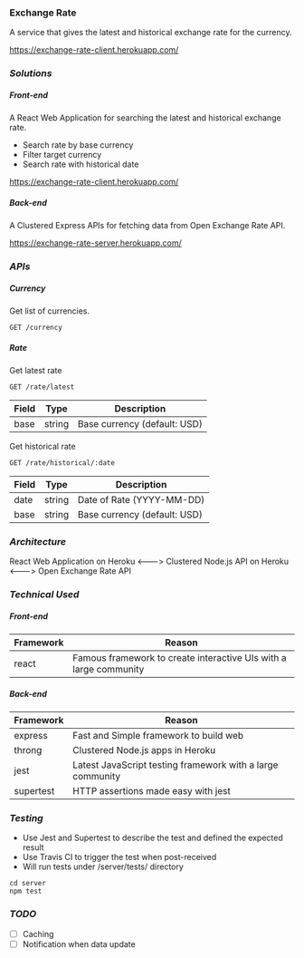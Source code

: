 ### **Exchange Rate**

A service that gives the latest and historical exchange rate for the currency.

https://exchange-rate-client.herokuapp.com/

### ***Solutions***

##### Front-end

A React Web Application for searching the latest and historical exchange rate.

- Search rate by base currency
- Filter target currency
- Search rate with historical date

https://exchange-rate-client.herokuapp.com/

##### Back-end

A Clustered Express APIs for fetching data from Open Exchange Rate API.

https://exchange-rate-server.herokuapp.com/

### ***APIs***

##### Currency

Get list of currencies.

```
GET /currency
```

##### Rate

Get latest rate

```
GET /rate/latest
```

| Field | Type   | Description                  |
| ----- | ------ | ---------------------------- |
| base  | string | Base currency (default: USD) |

Get historical rate

```
GET /rate/historical/:date
```

| Field | Type   | Description                  |
| ----- | ------ | ---------------------------- |
| date  | string | Date of Rate (YYYY-MM-DD)    |
| base  | string | Base currency (default: USD) |

### ***Architecture***

React Web Application on Heroku <---> Clustered Node.js API on Heroku <---> Open Exchange Rate API

### ***Technical Used***

##### Front-end

| Framework | Reason                                                            |
| --------- | ----------------------------------------------------------------- |
| react     | Famous framework to create interactive UIs with a large community |

##### Back-end

| Framework | Reason                                                            |
| --------- | ----------------------------------------------------------------- |
| express   | Fast and Simple framework to build web                            |
| throng    | Clustered Node.js apps in Heroku                                  |
| jest      | Latest JavaScript testing framework with a large community        |
| supertest | HTTP assertions made easy with jest                               |

### ***Testing***

- Use Jest and Supertest to describe the test and defined the expected result
- Use Travis CI to trigger the test when post-received
- Will run tests under /server/tests/ directory

```
cd server
npm test
```

### ***TODO***

- [ ] Caching
- [ ] Notification when data update
